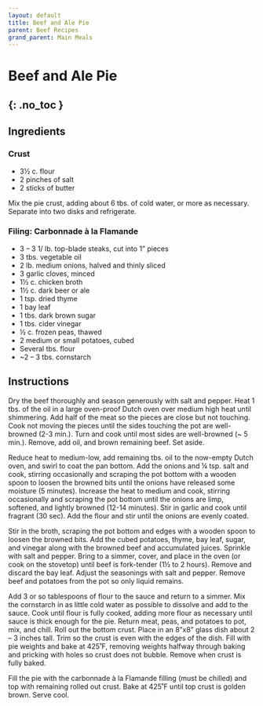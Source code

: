 ```yaml
---
layout: default
title: Beef and Ale Pie 
parent: Beef Recipes
grand_parent: Main Meals
---
```


# Beef and Ale Pie 
{: .no_toc }
---

## Ingredients
### Crust
<ul>
	<li>3½ c. flour</li>
	<li>2 pinches of salt</li>
	<li>2 sticks of butter</li>
</ul>

Mix the pie crust, adding about 6 tbs. of cold water, or more as necessary. Separate into two disks and refrigerate.

### Filing: Carbonnade à la Flamande
<ul>
	<li>3 – 3 1/ lb. top-blade steaks, cut into 1” pieces</li>
	<li>3 tbs. vegetable oil</li>
	<li>2 lb. medium onions, halved and thinly sliced</li>
	<li>3 garlic cloves, minced</li>
	<li>1½ c. chicken broth</li>
	<li>1½ c. dark beer or ale</li>
	<li>1 tsp. dried thyme</li>
	<li>1 bay leaf</li>
	<li>1 tbs. dark brown sugar</li>
	<li>1 tbs. cider vinegar</li>
	<li>½ c. frozen peas, thawed</li>
	<li>2 medium or small potatoes, cubed</li>
	<li>Several tbs. flour</li>
	<li>~2 – 3 tbs. cornstarch</li>
</ul>

## Instructions
Dry the beef thoroughly and season generously with salt and pepper. Heat 1 tbs. of the oil in a large oven-proof Dutch oven over medium high heat until shimmering. Add half of the meat so the pieces are close but not touching. Cook not moving the pieces until the sides touching the pot are well-browned (2-3 min.). Turn and cook until most sides are well-browned (~ 5 min.). Remove, add oil, and brown remaining beef. Set aside.

Reduce heat to medium-low, add remaining tbs. oil to the now-empty Dutch oven, and swirl to coat the pan bottom. Add the onions and ¼ tsp. salt and cook, stirring occasionally and scraping the pot bottom with a wooden spoon to loosen the browned bits until the onions have released some moisture (5 minutes). Increase the heat to medium and cook, stirring occasionally and scraping the pot bottom until the onions are limp, softened, and lightly browned (12-14 minutes). Stir in garlic and cook until fragrant (30 sec). Add the flour and stir until the onions are evenly coated.

Stir in the broth, scraping the pot bottom and edges with a wooden spoon to loosen the browned bits. Add the cubed potatoes, thyme, bay leaf, sugar, and vinegar along with the browned beef and accumulated juices. Sprinkle with salt and pepper. Bring to a simmer, cover, and place in the oven (or cook on the stovetop) until beef is fork-tender (1½ to 2 hours). Remove and discard the bay leaf. Adjust the seasonings with salt and pepper. Remove beef and potatoes from the pot so only liquid remains.

Add 3 or so tablespoons of flour to the sauce and return to a simmer. Mix the cornstarch in as little cold water as possible to dissolve and add to the sauce. Cook until flour is fully cooked, adding more flour as necessary until sauce is thick enough for the pie. Return meat, peas, and potatoes to pot, mix, and chill. Roll out the bottom crust. Place in an 8”x8” glass dish about 2 – 3 inches tall. Trim so the crust is even with the edges of the dish. Fill with pie weights and bake at 425˚F, removing weights halfway through baking and pricking with holes so crust does not bubble. Remove when crust is fully baked.

Fill the pie with the carbonnade à la Flamande filling (must be chilled) and top with remaining rolled out crust. Bake at 425˚F until top crust is golden brown. Serve cool.
